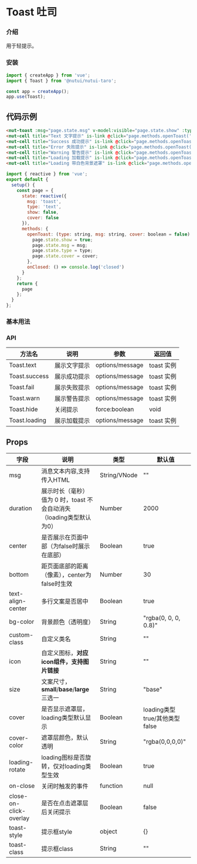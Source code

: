 # Toast 吐司

### 介绍

用于轻提示。

### 安装

``` javascript
import { createApp } from 'vue';
import { Toast } from '@nutui/nutui-taro';

const app = createApp();
app.use(Toast);
```

## 代码示例

``` html
<nut-toast :msg="page.state.msg" v-model:visible="page.state.show" :type="page.state.type" @closed="page.methods.onClosed" :cover="page.state.cover" />
<nut-cell title="Text 文字提示" is-link @click="page.methods.openToast('text','网络失败，请稍后再试~')"></nut-cell>
<nut-cell title="Success 成功提示" is-link @click="page.methods.openToast('success','成功提示')"></nut-cell>
<nut-cell title="Error 失败提示" is-link @click="page.methods.openToast('fail','失败提示')"></nut-cell>
<nut-cell title="Warning 警告提示" is-link @click="page.methods.openToast('warn','警告提示')"></nut-cell>
<nut-cell title="Loading 加载提示" is-link @click="page.methods.openToast('loading','加载中')"></nut-cell>
<nut-cell title="Loading 带白色背景遮罩" is-link @click="page.methods.openToast('loading','加载中',true)"></nut-cell>
```
``` javascript
import { reactive } from 'vue';
export default {
  setup() {
    const page = {
      state: reactive({
        msg: 'toast',
        type: 'text',
        show: false,
        cover: false
      }),
      methods: {
        openToast: (type: string, msg: string, cover: boolean = false) => {
          page.state.show = true;
          page.state.msg = msg;
          page.state.type = type;
          page.state.cover = cover;
        },
        onClosed: () => console.log('closed')
      }
    };
    return {
      page
    };
  }
};
```
### 基本用法


### API
| 方法名        | 说明         | 参数            | 返回值     |
|---------------|--------------|-----------------|------------|
| Toast.text    | 展示文字提示 | options/message | toast 实例 |
| Toast.success | 展示成功提示 | options/message | toast 实例 |
| Toast.fail    | 展示失败提示 | options/message | toast 实例 |
| Toast.warn    | 展示警告提示 | options/message | toast 实例 |
| Toast.hide    | 关闭提示     | force:boolean   | void       |
| Toast.loading | 展示加载提示 | options/message | toast 实例 |

## Props

| 字段                   | 说明                                                                          | 类型          | 默认值                        |
|------------------------|-------------------------------------------------------------------------------|---------------|-------------------------------|
| msg                    | 消息文本内容,支持传入HTML                                                     | String/VNode  | ""                            |
| duration               | 展示时长（毫秒）<br>值为 0 时，toast 不会自动消失（loading类型默认为0）       | Number        | 2000                          |
| center                 | 是否展示在页面中部（为false时展示在底部）                                     | Boolean       | true                          |
| bottom                 | 距页面底部的距离（像素），center为false时生效                                 | Number        | 30                            |
| text-align-center      | 多行文案是否居中                                                              | Boolean       | true                          |
| bg-color               | 背景颜色（透明度）                                                            | String        | "rgba(0, 0, 0, 0.8)"          |
| custom-class           | 自定义类名                                                                    | String        | ""                            |
| icon                   | 自定义图标，**对应icon组件，支持图片链接**                                    | String        | ""                            |
| size                   | 文案尺寸，**small**/**base**/**large**三选一                                  | String        | "base"                        |
| cover                  | 是否显示遮罩层，loading类型默认显示                                           | Boolean       | loading类型true/其他类型false |
| cover-color            | 遮罩层颜色，默认透明                                                          | String        | "rgba(0,0,0,0)"               |
| loading-rotate         | loading图标是否旋转，仅对loading类型生效                                      | Boolean       | true                          |
| on-close               | 关闭时触发的事件                                                              | function      | null                          |
| close-on-click-overlay | 是否在点击遮罩层后关闭提示                                                    | Boolean       | false                         |
| toast-style            | 提示框style                                                                   | object        | {}                            |
| toast-class            | 提示框class                                                                   | String        | ""                            |

